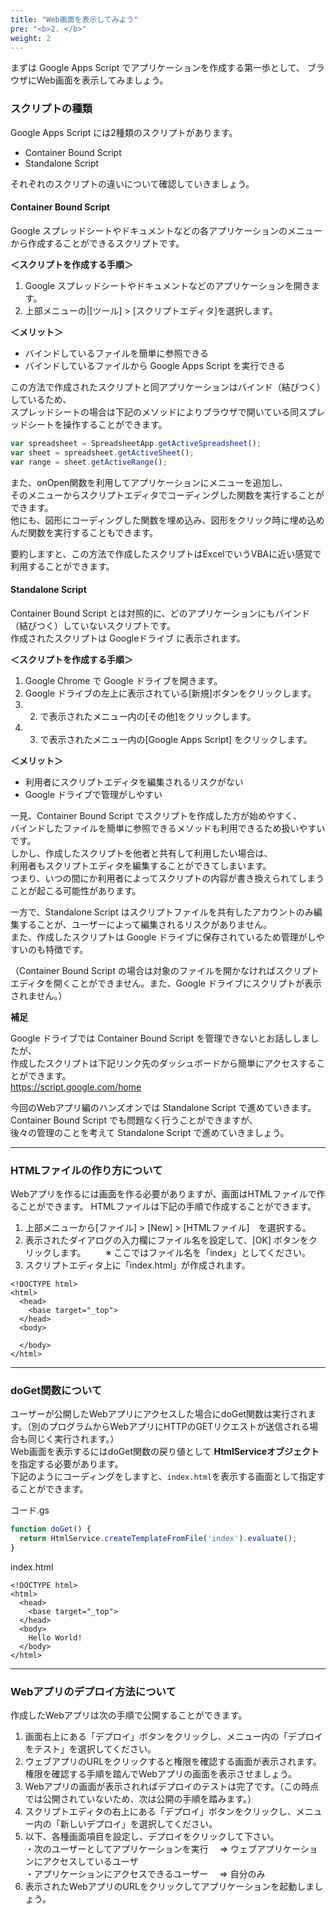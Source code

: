 ```yaml
---
title: "Web画面を表示してみよう"
pre: "<b>2. </b>"
weight: 2
---
```

まずは Google Apps Script でアプリケーションを作成する第一歩として、
ブラウザにWeb画面を表示してみましょう。

### スクリプトの種類
Google Apps Script には2種類のスクリプトがあります。

- Container Bound Script
- Standalone Script

それぞれのスクリプトの違いについて確認していきましょう。

#### Container Bound Script
Google スプレッドシートやドキュメントなどの各アプリケーションのメニューから作成することができるスクリプトです。

**＜スクリプトを作成する手順＞**
1. Google スプレッドシートやドキュメントなどのアプリケーションを開きます。
1. 上部メニューの|[ツール] > [スクリプトエディタ]を選択します。

**＜メリット＞**
- バインドしているファイルを簡単に参照できる
- バインドしているファイルから Google Apps Script を実行できる

この方法で作成されたスクリプトと同アプリケーションはバインド（結びつく）しているため、  
スプレッドシートの場合は下記のメソッドによりブラウザで開いている同スプレッドシートを操作することができます。
```js
var spreadsheet = SpreadsheetApp.getActiveSpreadsheet();
var sheet = spreadsheet.getActiveSheet();
var range = sheet.getActiveRange();
```

また、onOpen関数を利用してアプリケーションにメニューを追加し、  
そのメニューからスクリプトエディタでコーディングした関数を実行することができます。  
他にも、図形にコーディングした関数を埋め込み、図形をクリック時に埋め込めんだ関数を実行することもできます。

要約しますと、この方法で作成したスクリプトはExcelでいうVBAに近い感覚で利用することができます。

#### Standalone Script

Container Bound Script とは対照的に、どのアプリケーションにもバインド（結びつく）していないスクリプトです。  
作成されたスクリプトは Googleドライブ に表示されます。

**＜スクリプトを作成する手順＞**
1. Google Chrome で Google ドライブを開きます。
2. Google ドライブの左上に表示されている[新規]ボタンをクリックします。
3. 2. で表示されたメニュー内の[その他]をクリックします。
4. 3. で表示されたメニュー内の[Google Apps Script] をクリックします。

**＜メリット＞**
- 利用者にスクリプトエディタを編集されるリスクがない
- Google ドライブで管理がしやすい

一見、Container Bound Script でスクリプトを作成した方が始めやすく、  
バインドしたファイルを簡単に参照できるメソッドも利用できるため扱いやすいです。  
しかし、作成したスクリプトを他者と共有して利用したい場合は、  
利用者もスクリプトエディタを編集することができてしまいます。  
つまり、いつの間にか利用者によってスクリプトの内容が書き換えられてしまうことが起こる可能性があります。

一方で、Standalone Script はスクリプトファイルを共有したアカウントのみ編集することが、ユーザーによって編集されるリスクがありません。  
また、作成したスクリプトは Google ドライブに保存されているため管理がしやすいのも特徴です。

（Container Bound Script の場合は対象のファイルを開かなければスクリプトエディタを開くことができません。また、Google ドライブにスクリプトが表示されません。）

**補足**

Google ドライブでは Container Bound Script を管理できないとお話ししましたが、  
作成したスクリプトは下記リンク先のダッシュボードから簡単にアクセスすることができます。  
https://script.google.com/home

今回のWebアプリ編のハンズオンでは Standalone Script で進めていきます。  
Container Bound Script でも問題なく行うことができますが、  
後々の管理のことを考えて Standalone Script で進めていきましょう。  

---

### HTMLファイルの作り方について
Webアプリを作るには画面を作る必要がありますが、画面はHTMLファイルで作ることができます。
HTMLファイルは下記の手順で作成することができます。
1. 上部メニューから[ファイル] > [New] > [HTMLファイル]　を選択する。
2. 表示されたダイアログの入力欄にファイル名を設定して、[OK] ボタンをクリックします。
　　※ ここではファイル名を「index」としてください。
3. スクリプトエディタ上に「index.html」が作成されます。

```
<!DOCTYPE html>
<html>
  <head>
    <base target="_top">
  </head>
  <body>

  </body>
</html>
```
---

### doGet関数について
ユーザーが公開したWebアプリにアクセスした場合にdoGet関数は実行されます。（別のプログラムからWebアプリにHTTPのGETリクエストが送信される場合も同じく実行されます。）  
Web画面を表示するにはdoGet関数の戻り値として **HtmlServiceオブジェクト** を指定する必要があります。  
下記のようにコーディングをしますと、`index.html`を表示する画面として指定することができます。  

コード.gs
```js
function doGet() {
  return HtmlService.createTemplateFromFile('index').evaluate();
}
```
index.html
```
<!DOCTYPE html>
<html>
  <head>
    <base target="_top">
  </head>
  <body>
    Hello World!
  </body>
</html>
```
---
### Webアプリのデプロイ方法について
作成したWebアプリは次の手順で公開することができます。
1. 画面右上にある「デプロイ」ボタンをクリックし、メニュー内の「デプロイをテスト」を選択してください。
2. ウェブアプリのURLをクリックすると権限を確認する画面が表示されます。
権限を確認する手順を踏んでWebアプリの画面を表示させましょう。
3. Webアプリの画面が表示されればデプロイのテストは完了です。（この時点では公開されていないため、次は公開の手順を踏みます。）
4. スクリプトエディタの右上にある「デプロイ」ボタンをクリックし、メニュー内の「新しいデプロイ」を選択してください。
5. 以下、各種画面項目を設定し、デプロイをクリックして下さい。  
・次のユーザーとしてアプリケーションを実行
　⇒ ウェブアプリケーションにアクセスしているユーザ  
・アプリケーションにアクセスできるユーザー
　⇒ 自分のみ
6. 表示されたWebアプリのURLをクリックしてアプリケーションを起動しましょう。
